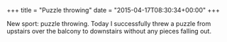 +++
title = "Puzzle throwing"
date = "2015-04-17T08:30:34+00:00"
+++

New sport: puzzle throwing. Today I successfully threw a puzzle from upstairs over the balcony to downstairs without any pieces falling out.
			